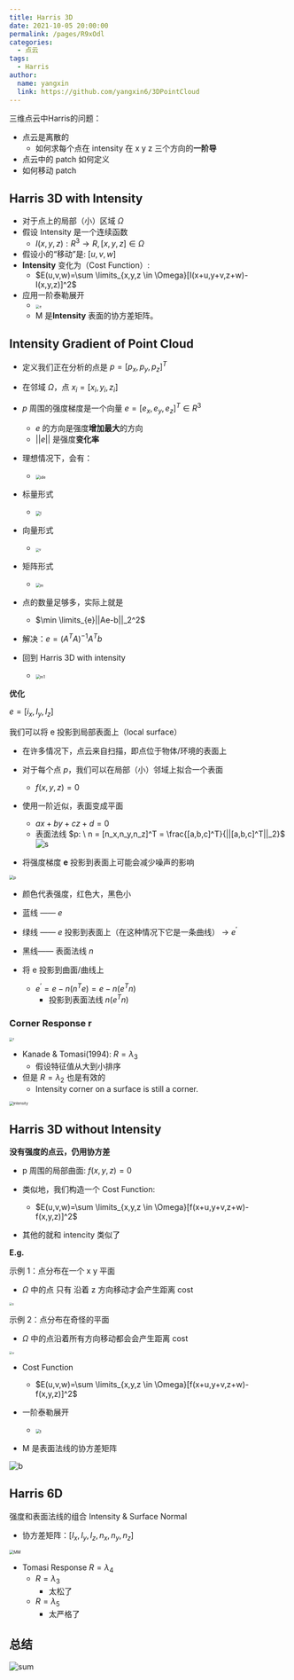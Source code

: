 ```yaml
---
title: Harris 3D
date: 2021-10-05 20:00:00
permalink: /pages/R9xOdl
categories: 
  - 点云
tags: 
  - Harris
author: 
  name: yangxin
  link: https://github.com/yangxin6/3DPointCloud
---
```


三维点云中Harris的问题：

- 点云是离散的
  - 如何求每个点在 intensity 在 x y z 三个方向的**一阶导**
- 点云中的 patch 如何定义
- 如何移动 patch



## Harris 3D with Intensity

- 对于点上的局部（小）区域 $\Omega$
- 假设 Intensity 是一个连续函数
  - $I(x,y,z):R^3 \rightarrow R,[x,y,z] \in \Omega$
- 假设小的“移动”是: $[u,v,w]$
- **Intensity** 变化为（Cost Function）:
  - $E(u,v,w)=\sum \limits_{x,y,z \in \Omega}[I(x+u,y+v,z+w)-I(x,y,z)]^2$
- 应用一阶泰勒展开
  - <img src="https://cdn.jsdelivr.net/gh/yangxin6/img-hosting@master/images/e.9a7az539sms.jpg" alt="e" style="zoom:43%;" /> 
  - M 是**Intensity** 表面的协方差矩阵。

## Intensity Gradient of Point Cloud

- 定义我们正在分析的点是 $p=[p_x,p_y,p_z]^T$
- 在邻域 $\Omega$，点 $x_i=[x_i,y_i,z_i]$
- $p$ 周围的强度梯度是一个向量 $e=[e_x,e_y,e_z]^T \in R^3$
  - $e$ 的方向是强度**增加最大**的方向
  - $||e||$ 是强度**变化率**

- 理想情况下，会有：
  - <img src="https://cdn.jsdelivr.net/gh/yangxin6/img-hosting@master/images/ide.36nmkrtl3uo0.jpg" alt="ide" style="zoom:50%;" /> 

- 标量形式
  - <img src="https://cdn.jsdelivr.net/gh/yangxin6/img-hosting@master/images/I.2bww3onv8yqs.jpg" alt="I" style="zoom:53%;" /> 

- 向量形式
  - <img src="https://cdn.jsdelivr.net/gh/yangxin6/img-hosting@master/images/v.2u83wa2dipc0.png" alt="v" style="zoom:40%;" /> 

- 矩阵形式
  - <img src="https://cdn.jsdelivr.net/gh/yangxin6/img-hosting@master/images/m.5jr4ygmur800.jpg" alt="m" style="zoom:50%;" /> 

- 点的数量足够多，实际上就是
  - $\min \limits_{e}||Ae-b||_2^2$

- 解决：$e = (A^TA)^{-1}A^Tb$



- 回到 Harris 3D  with intensity
  - <img src="https://cdn.jsdelivr.net/gh/yangxin6/img-hosting@master/images/m1.fczmy80igio.jpg" alt="m1" style="zoom:50%;" /> 



**优化**

$e = [i_x,I_y,I_z]$

我们可以将 e 投影到局部表面上（local surface）



- 在许多情况下，点云来自扫描，即点位于物体/环境的表面上
- 对于每个点  $p$，我们可以在局部（小）邻域上拟合一个表面
  - $f(x,y,z)=0$
- 使用一阶近似，表面变成平面
  - $ax+by+cz+d=0$
  - 表面法线 $p: \ n = [n_x,n_y,n_z]^T = \frac{[a,b,c]^T}{||[a,b,c]^T||_2}$  ![s](https://cdn.jsdelivr.net/gh/yangxin6/img-hosting@master/images/s.542jmgaa4b00.jpg)





- 将强度梯度 **e** 投影到表面上可能会减少噪声的影响

<img src="https://cdn.jsdelivr.net/gh/yangxin6/img-hosting@master/images/p.13jid7iy9jng.png" alt="p" style="zoom:50%;" />

- 颜色代表强度，红色大，黑色小	
- 蓝线 —— $e$
- 绿线 —— $e$ 投影到表面上（在这种情况下它是一条曲线） $\rightarrow$ $e^{'}$
- 黑线—— 表面法线 $n$



- 将 e 投影到曲面/曲线上
  - $e^{'} = e - n(n^Te) = e - n(e^Tn)$
    - 投影到表面法线 $n(e^Tn)$



### Corner Response r

<img src="https://cdn.jsdelivr.net/gh/yangxin6/img-hosting@master/images/r.522kg0n96a40.png" alt="r" style="zoom:40%;" />

- Kanade & Tomasi(1994): $R = \lambda_3$
  - 假设特征值从大到小排序
- 但是 $R=\lambda_2$ 也是有效的
  - Intensity corner on a surface is still a corner.





<img src="https://cdn.jsdelivr.net/gh/yangxin6/img-hosting@master/images/intensity.3jdad11o9aw0.png" alt="intensity" style="zoom:47%;" />



## Harris 3D without Intensity

**没有强度的点云，仍用协方差**

- p 周围的局部曲面: $f(x,y,z)=0$
- 类似地，我们构造一个 Cost Function:
  - $E(u,v,w)=\sum \limits_{x,y,z \in \Omega}[f(x+u,y+v,z+w)-f(x,y,z)]^2$

- 其他的就和 intencity 类似了





**E.g.**

示例 1：点分布在一个 x y 平面

- $\Omega$ 中的点 只有 沿着 z 方向移动才会产生距离 cost

<img src="https://cdn.jsdelivr.net/gh/yangxin6/img-hosting@master/images/ll.32iuj1nf9go0.jpg" alt="ll" style="zoom:34%;" />

示例 2：点分布在奇怪的平面

- $\Omega$ 中的点沿着所有方向移动都会会产生距离 cost

<img src="https://cdn.jsdelivr.net/gh/yangxin6/img-hosting@master/images/rr.31khfds8e7g0.jpg" alt="rr" style="zoom:34%;" />



- Cost Function
  - $E(u,v,w)=\sum \limits_{x,y,z \in \Omega}[f(x+u,y+v,z+w)-f(x,y,z)]^2$
- 一阶泰勒展开
  - <img src="https://cdn.jsdelivr.net/gh/yangxin6/img-hosting@master/images/t.5nf6ell89pc0.jpg" alt="t" style="zoom:50%;" /> 

- M 是表面法线的协方差矩阵



![b](https://cdn.jsdelivr.net/gh/yangxin6/img-hosting@master/images/b.4woeadpl4ba0.png)





## Harris 6D

强度和表面法线的组合  Intensity & Surface Normal



- 协方差矩阵：$[I_x,I_y,I_z,n_x,n_y,n_z]$

<img src="https://cdn.jsdelivr.net/gh/yangxin6/img-hosting@master/images/MM.vy9t9in3xn4.jpg" alt="MM" style="zoom:50%;" />



- Tomasi Response $R = \lambda_4$
  - $R = \lambda_3$
    - 太松了
  - $R = \lambda_5$
    - 太严格了



## 总结

![sum](https://cdn.jsdelivr.net/gh/yangxin6/img-hosting@master/images/sum.543x8zecow00.png)

